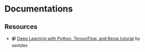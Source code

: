 # Documentations

## Resources

- 📹 [Deep Learning with Python, TensorFlow, and Keras tutorial](https://www.youtube.com/watch?v=wQ8BIBpya2k) by sentdex